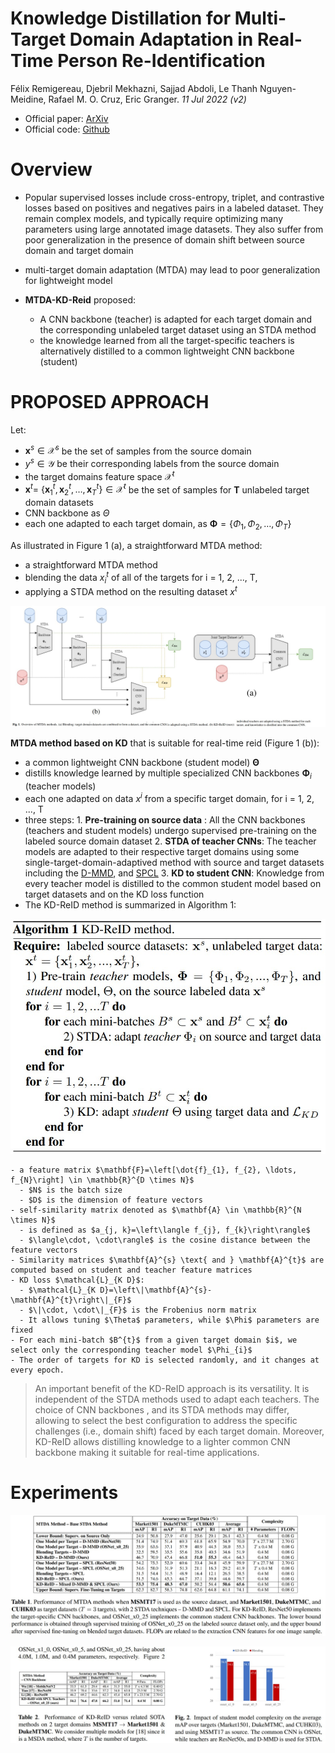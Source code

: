 # Knowledge Distillation for Multi-Target Domain Adaptation in Real-Time Person Re-Identification
Félix Remigereau, Djebril Mekhazni, Sajjad Abdoli, Le Thanh Nguyen-Meidine, Rafael M. O. Cruz, Eric Granger. _11 Jul 2022 (v2)_

* Official paper: [ArXiv](https://arxiv.org/abs/2205.06237)
* Official code: [Github](https://github.com/fremigereau/mtda_kd_reid)

# Overview
- Popular supervised losses include cross-entropy, triplet, and contrastive losses based on positives and negatives pairs in a labeled dataset. They remain complex models, and typically require optimizing many parameters using large annotated image datasets. They also suffer from poor generalization in the presence of domain shift between source domain and target domain
- multi-target domain adaptation (MTDA) may lead to poor generalization for lightweight model

- **MTDA-KD-Reid** proposed:
  - A CNN backbone (teacher) is adapted for each target domain and  the corresponding unlabeled target dataset using an STDA method
  - the knowledge learned from all the target-specific teachers is alternatively distilled to a common lightweight CNN backbone (student)
  

# PROPOSED APPROACH

Let:
  - $\mathbf{x}^{s} \in \mathcal{X}^{s}$ be the set of samples from the source domain
  - $y^{s} \in \mathcal{Y}$ be their corresponding labels from the source domain
  - the target domains feature space $\mathcal{X}^{t}$
  - $\mathbf{x}^{t}=$ $\left\{\mathbf{x}_{1}^{t}, \mathbf{x}_{2}^{t}, \ldots, \mathbf{x}_{T}^{t}\right\} \in \mathcal{X}^{t}$ be the set of samples for **T** unlabeled target domain datasets 
  - CNN backbone as $\Theta$
  - each one adapted to each target domain, as $\boldsymbol{\Phi}=\left\{\Phi_{1}, \Phi_{2}, \ldots, \Phi_{T}\right\}$

As illustrated in Figure 1 (a), a straightforward MTDA method:
  - a straightforward MTDA method
  -  blending the data $x_i^t$ of all of the targets for i = 1, 2, ..., T,
  -  applying a STDA method on the resulting dataset $x^t$

![fig1](../../asset/images/P_ReId/MTDA-KD-ReID/fig1.jpg)

**MTDA method based on KD** that is suitable for real-time reid (Figure 1 (b)):
  -  a common lightweight CNN backbone (student model) $\boldsymbol{\Theta}$
  -  distills knowledge learned by multiple specialized CNN backbones $\boldsymbol{\Phi}_i$ (teacher models) 
  -  each one adapted on data $x^i$ from a specific target domain, for i = 1, 2, ..., T
  -  three steps:
    1. **Pre-training on source data** : All the CNN backbones (teachers and student models) undergo supervised pre-training on the labeled source domain dataset
    2. **STDA of teacher CNNs**: The teacher models are adapted to their respective target domains using some single-target-domain-adaptived method with source and target datasets including the [D-MMD](DMMD.md), and [SPCL](../3.Object%20ReID/SpCL.md)
    3. **KD to student CNN**: Knowledge from every teacher model is distilled to the common student model based on target datasets and on the KD loss function
  - The KD-ReID method is summarized in Algorithm 1:

  ![Alg](../../asset/images/P_ReId/MTDA-KD-ReID/algorithm1.jpg)

    - a feature matrix $\mathbf{F}=\left[\dot{f}_{1}, f_{2}, \ldots, f_{N}\right] \in \mathbb{R}^{D \times N}$
      - $N$ is the batch size
      - $D$ is the dimension of feature vectors
    - self-similarity matrix denoted as $\mathbf{A} \in \mathbb{R}^{N \times N}$ 
      - is defined as $a_{j, k}=\left\langle f_{j}, f_{k}\right\rangle$
      - $\langle\cdot, \cdot\rangle$ is the cosine distance between the feature vectors
    - Similarity matrices $\mathbf{A}^{s} \text{ and } \mathbf{A}^{t}$ are computed based on student and teacher feature matrices
    - KD loss $\mathcal{L}_{K D}$:
      - $\mathcal{L}_{K D}=\left\|\mathbf{A}^{s}-\mathbf{A}^{t}\right\|_{F}$
      - $\|\cdot, \cdot\|_{F}$ is the Frobenius norm matrix
      - It allows tuning $\Theta$ parameters, while $\Phi$ parameters are fixed
    - For each mini-batch $B^{t}$ from a given target domain $i$, we select only the corresponding teacher model $\Phi_{i}$
    - The order of targets for KD is selected randomly, and it changes at every epoch.

> An important benefit of the KD-ReID approach is its versatility. It is independent of the STDA methods used to adapt each teachers. The choice of CNN backbones , and its STDA methods may differ, allowing to select the best configuration to address the specific challenges (i.e., domain shift) faced by each target domain.
> Moreover, KD-ReID allows distilling knowledge to a lighter common CNN backbone making it suitable for real-time applications.


# Experiments

![tab1](../../asset/images/P_ReId/MTDA-KD-ReID/t1.jpg)

![tab2](../../asset/images/P_ReId/MTDA-KD-ReID/fig2-t2.jpg)